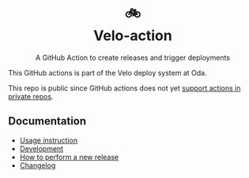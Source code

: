 <h1 align="center">
  🚲 <br>
  Velo-action
</h1>

<p align="center">
  A GitHub Action to create releases and trigger deployments
</p>

This GitHub actions is part of the Velo deploy system at Oda.

This repo is public since GitHub actions does not yet
[support actions in private repos](https://github.com/github/roadmap/issues/74).

## Documentation

- [Usage instruction](https://github.com/kolonialno/velo)
- [Development](docs/development.md)
- [How to perform a new release](docs/release.md)
- [Changelog](changelog.md)
